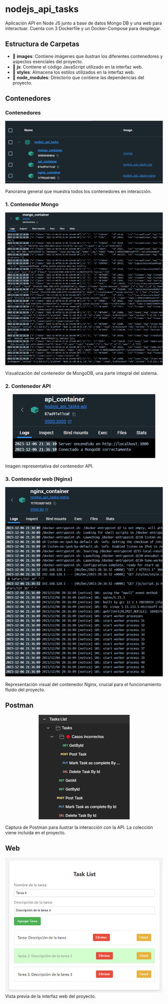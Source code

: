 # nodejs_api_tasks
Aplicación API en Node JS junto a base de datos Mongo DB y una web para interactuar. Cuenta con 3 Dockerfile y un Docker-Compose para desplegar.

## Estructura de Carpetas
- 📁 **images**: Contiene imágenes que ilustran los diferentes contenedores y aspectos esenciales del proyecto.
- 📁 **js**: Contiene el código JavaScript utilizado en la interfaz web.
- 📁 **styles**: Almacena los estilos utilizados en la interfaz web.
- 📁 **node_modules**: Directorio que contiene las dependencias del proyecto.

## Contenedores
### Contenedores
<p align="center">
  <img src="images/containers.png"/>
</p>
Panorama general que muestra todos los contenedores en interacción.

### 1. Contenedor Mongo
<p align="center">
  <img src="images/mongo_container.png"/>
</p>
Visualización del contenedor de MongoDB, una parte integral del sistema.

### 2. Contenedor API
<p align="center">
  <img src="images/api_container.png"/>
</p>
Imagen representativa del contenedor API.

### 3. Contenedor web (Nginx)
<p align="center">
  <img src="images/nginx_container.png"/>
</p>
Representación visual del contenedor Nginx, crucial para el funcionamiento fluido del proyecto.

## Postman
<p align="center">
  <img src="images/postman.png"/>
</p>
Captura de Postman para ilustrar la interacción con la API. La colección viene incluida en el proyecto.

## Web
![web](images/web.png)
Vista previa de la interfaz web del proyecto.
